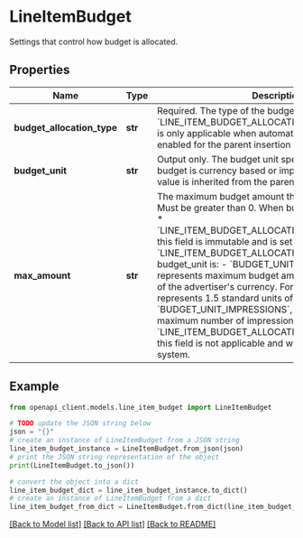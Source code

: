 # LineItemBudget

Settings that control how budget is allocated.

## Properties

Name | Type | Description | Notes
------------ | ------------- | ------------- | -------------
**budget_allocation_type** | **str** | Required. The type of the budget allocation. &#x60;LINE_ITEM_BUDGET_ALLOCATION_TYPE_AUTOMATIC&#x60; is only applicable when automatic budget allocation is enabled for the parent insertion order. | [optional] 
**budget_unit** | **str** | Output only. The budget unit specifies whether the budget is currency based or impression based. This value is inherited from the parent insertion order. | [optional] [readonly] 
**max_amount** | **str** | The maximum budget amount the line item will spend. Must be greater than 0. When budget_allocation_type is: * &#x60;LINE_ITEM_BUDGET_ALLOCATION_TYPE_AUTOMATIC&#x60;, this field is immutable and is set by the system. * &#x60;LINE_ITEM_BUDGET_ALLOCATION_TYPE_FIXED&#x60;, if budget_unit is: - &#x60;BUDGET_UNIT_CURRENCY&#x60;, this field represents maximum budget amount to spend, in micros of the advertiser&#39;s currency. For example, 1500000 represents 1.5 standard units of the currency. - &#x60;BUDGET_UNIT_IMPRESSIONS&#x60;, this field represents the maximum number of impressions to serve. * &#x60;LINE_ITEM_BUDGET_ALLOCATION_TYPE_UNLIMITED&#x60;, this field is not applicable and will be ignored by the system. | [optional] 

## Example

```python
from openapi_client.models.line_item_budget import LineItemBudget

# TODO update the JSON string below
json = "{}"
# create an instance of LineItemBudget from a JSON string
line_item_budget_instance = LineItemBudget.from_json(json)
# print the JSON string representation of the object
print(LineItemBudget.to_json())

# convert the object into a dict
line_item_budget_dict = line_item_budget_instance.to_dict()
# create an instance of LineItemBudget from a dict
line_item_budget_from_dict = LineItemBudget.from_dict(line_item_budget_dict)
```
[[Back to Model list]](../README.md#documentation-for-models) [[Back to API list]](../README.md#documentation-for-api-endpoints) [[Back to README]](../README.md)


